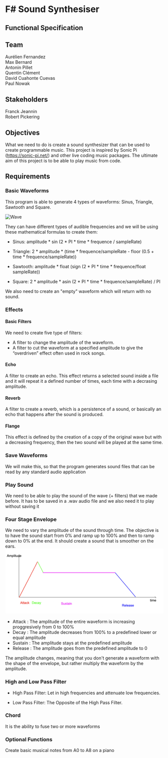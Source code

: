 # F# Sound Synthesiser

## Functional Specification

## Team
Aurélien Fernandez <br>
Max Bernard <br>
Antonin Pillet <br>
Quentin Clément <br>
David Cuahonte Cuevas <br>
Paul Nowak <br>

## Stakeholders
Franck Jeannin <br>
Robert Pickering <br>

## Objectives

What we need to do is create a sound synthesizer that can be used to create programmable music.
This project is inspired by Sonic Pi (https://sonic-pi.net/) and other live coding music packages. The ultimate aim of this project is to be able to play music from code.

## Requirements

### Basic Waveforms

This program is able to generate 4 types of waveforms: Sinus, Triangle, Sawtooth and Square. 

![Wave](https://en.wikipedia.org/wiki/Waveform#/media/File:Waveforms.svg)

They can have different types of audible frequencies and we will be using these mathematical formulas to create them:

- Sinus: amplitude * sin (2 * PI * time * frequence / sampleRate)

- Triangle: 2 * amplitude * (time * frequence/sampleRate - floor (0.5 + time * frequence/sampleRate))

- Sawtooth: amplitude * float (sign (2 * PI * time * frequence/float sampleRate))

- Square: 2 * amplitude * asin (2 * PI * time * frequence/sampleRate) / PI

We also need to create an "empty" waveform which will return with no sound.

### Effects

#### Basic Filters

We need to create five type of filters:<br>
- A filter to change the amplitude of the waveform.
- A filter to cut the waveform at a specified amplitude to give the “overdriven” effect often used in rock songs.

#### Echo
A filter to create an echo. This effect returns a selected sound inside a file and it will repeat it a defined number of times, each time with a decrasing amplitude.

#### Reverb
A filter to create a reverb, which is a persistence of a sound, or basically an echo that happens after the sound is produced.

#### Flange
This effect is defined by the creation of a copy of the original wave but with a decreasing frequency, then the two sound will be played at the same time.

### Save Waveforms

We will make this, so that the program generates sound files that can be read by any standard audio application 

### Play Sound

We need to be able to play the sound of the wave (+ filters) that we made before. It has to be saved in a .wav audio file and we also need it to play without saving it

### Four Stage Envelope

We need to vary the amplitude of the sound through time. The objective is to have the sound start from 0% and ramp up to 100% and then to ramp down to 0% at the end. It should create a sound that is smoother on the ears. <br>
![ADSR](../images/ADSR.png)<br>
  - Attack : The amplitude of the entire waveform is increasing proggresively from 0 to 100%
  - Decay : The amplitude decreases from 100% to a predefined lower or equal amplitude
  - Sustain : The amplitude stays at the predefined amplitude
  - Release : The amplitude goes from the predefined amplitude to 0

The amplitude changes, meaning that you don't generate a waveform with the shape of the envelope, but rather multiply the waveform by the amplitude.

### High and Low Pass Filter

- High Pass Filter: Let in high frequencies and attenuate low frequencies.

- Low Pass Filter: The Opposite of the High Pass Filter.

### Chord
It is the ability to fuse two or more waveforms

### Optional Functions
Create basic musical notes from A0 to A8 on a piano
